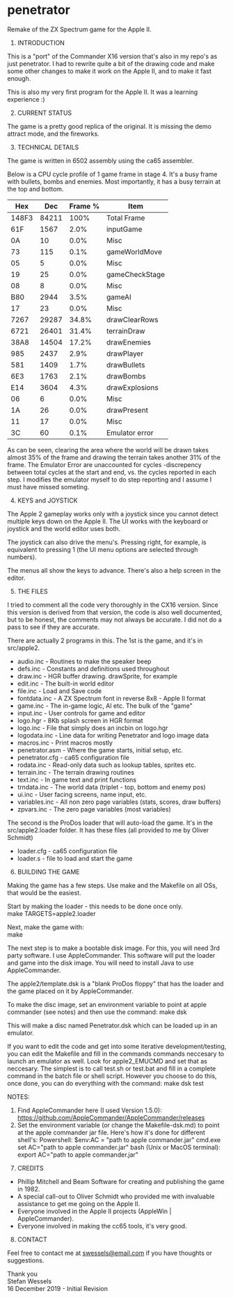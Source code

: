 # penetrator
 Remake of the ZX Spectrum game for the Apple II.

1. INTRODUCTION

This is a "port" of the Commander X16 version that's also in my repo's as just
penetrator.  I had to rewrite quite a bit of the drawing code and make some
other changes to make it work on the Apple II, and to make it fast enough.

This is also my very first program for the Apple II.  It was a learning
experience :)

2. CURRENT STATUS

The game is a pretty good replica of the original.  It is missing the demo 
attract mode, and the fireworks.  

3. TECHNICAL DETAILS

The game is written in 6502 assembly using the ca65 assembler.

Below is a CPU cycle profile of 1 game frame in stage 4.  It's a busy frame with
bullets, bombs and enemies.  Most importantly, it has a busy terrain at the top
and bottom.  

Hex | Dec | Frame % | Item
--- | --- | --- | ---
148F3 | 84211 | 100% | Total Frame
61F | 1567 | 2.0% | inputGame
0A | 10 | 0.0% | Misc
73 | 115 | 0.1% | gameWorldMove
05 | 5 | 0.0% | Misc
19 | 25 | 0.0% | gameCheckStage
08 | 8 | 0.0% | Misc
B80 | 2944 | 3.5% | gameAI
17 | 23 | 0.0% | Misc
7267 | 29287 | 34.8% | drawClearRows
6721 | 26401 | 31.4% | terrainDraw
38A8 | 14504 | 17.2% | drawEnemies
985 | 2437 | 2.9% | drawPlayer
581 | 1409 | 1.7% | drawBullets
6E3 | 1763 | 2.1% | drawBombs
E14 | 3604 | 4.3% | drawExplosions
06 | 6 | 0.0% | Misc
1A | 26 | 0.0% | drawPresent
11 | 17 | 0.0% | Misc
3C | 60 | 0.1% | Emulator error

  
As can be seen, clearing the area where the world will be drawn takes almost 35%
of the frame and drawing the terrain takes another 31% of the frame.  The
Emulator Error are unaccounted for cycles -discrepency between total cycles at
the start and end, vs. the cycles reported in each step.  I modifies the
emulator myself to do step reporting and I assume I must have missed someting.

4. KEYS and JOYSTICK

The Apple 2 gameplay works only with a joystick since you cannot detect multiple
keys down on the Apple II.  The UI works with the keyboard or joystick and the
world editor uses both.

The joystick can also drive the menu's.  Pressing right, for example, is
equivalent to pressing 1 (the UI menu options are selected through numbers).

The menus all show the keys to advance.  There's also a help screen in the
editor.

5. THE FILES

I tried to comment all the code very thoroughly in the CX16 version.  Since this
version is derived from that version, the code is also well documented, but to
be honest, the comments may not always be accurate.  I did not do a pass to see
if they are accurate.

There are actually 2 programs in this.  The 1st is the game, and it's in
src/apple2.

* audio.inc      - Routines to make the speaker beep
* defs.inc       - Constants and definitions used throughout
* draw.inc       - HGR buffer drawing.  drawSprite, for example
* edit.inc       - The built-in world editor
* file.inc       - Load and Save code
* fontdata.inc   - A ZX Spectrum font in reverse 8x8 - Apple II format
* game.inc       - The in-game logic, AI etc.  The bulk of the "game"
* input.inc      - User controls for game and editor
* logo.hgr       - 8Kb splash screen in HGR format
* logo.inc       - File that simply does an incbin on logo.hgr
* logodata.inc   - Line data for writing Penetrator and logo image data
* macros.inc     - Print macros mostly
* penetrator.asm - Where the game starts, initial setup, etc.
* penetrator.cfg - ca65 configuration file
* rodata.inc     - Read-only data such as lookup tables, sprites etc.
* terrain.inc    - The terrain drawing routines
* text.inc       - In game text and print functions
* trndata.inc    - The world data (triplet - top, bottom and enemy pos)
* ui.inc         - User facing screens, name input, etc.
* variables.inc  - All non zero page variables (stats, scores, draw buffers)
* zpvars.inc     - The zero page variables (most variables)

The second is the ProDos loader that will auto-load the game.  It's in the
src/apple2.loader folder.  It has these files (all provided to me by Oliver
Schmidt)

* loader.cfg     - ca65 configuration file
* loader.s       - file to load and start the game

6. BUILDING THE GAME

Making the game has a few steps.  Use make and the Makefile on all OSs, that
would be the easiest.  

Start by making the loader - this needs to be done once only.  
make TARGETS=apple2.loader

Next, make the game with:  
make

The next step is to make a bootable disk image.  For this, you will need 3rd
party software.  I use AppleCommander.  This software will put the loader and
game into the disk image. You will need to install Java to use AppleCommander.  

The apple2/template.dsk is a "blank ProDos floppy" that has the loader and the
game placed on it by AppleCommander.

To make the disc image, set an environment variable to point at apple commander
(see notes) and then use the command:
make dsk

This will make a disc named Penetrator.dsk which can be loaded up in an
emulator.

If you want to edit the code and get into some iterative development/testing,
you can edit the Makefile and fill in the commands commands neccesary to launch
an emulator as well.  Look for apple2_EMUCMD and set that as neccesary.  The
simplest is to call test.sh or test.bat and fill in a complete command in the
batch file or shell script.  However you choose to do this, once done, you can
do everything with the command:
make dsk test

NOTES:
1) Find AppleCommander here (I used Version 1.5.0):
https://github.com/AppleCommander/AppleCommander/releases 
2) Set the environment variable (or change the Makefile-dsk.md) to point at the
apple commander jar file.  Here's how it's done for different shell's:
 Powershell:
   $env:AC = "path to apple commander.jar"
 cmd.exe 
   set AC="path to apple commander.jar"
 bash (Unix or MacOS terminal):
   export AC="path to apple commander.jar"

7. CREDITS

* Phillip Mitchell and Beam Software for creating and publishing the game in
  1982.  
* A special call-out to Oliver Schmidt who provided me with invaluable
  assistance to get me going on the Apple II.
* Everyone involved in the Apple II projects (AppleWin | AppleCommander).
* Everyone involved in making the cc65 tools, it's very good.

8. CONTACT

Feel free to contact me at swessels@email.com if you have thoughts or
suggestions.

Thank you  
Stefan Wessels  
16 December 2019 - Initial Revision  
